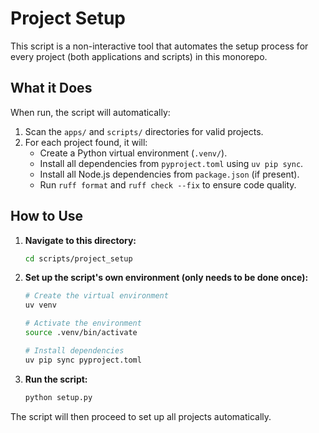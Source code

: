 # Project Setup

This script is a non-interactive tool that automates the setup process for every project (both applications and scripts) in this monorepo.

## What it Does

When run, the script will automatically:
1.  Scan the `apps/` and `scripts/` directories for valid projects.
2.  For each project found, it will:
    - Create a Python virtual environment (`.venv/`).
    - Install all dependencies from `pyproject.toml` using `uv pip sync`.
    - Install all Node.js dependencies from `package.json` (if present).
    - Run `ruff format` and `ruff check --fix` to ensure code quality.

## How to Use

1.  **Navigate to this directory:**
    ```bash
    cd scripts/project_setup
    ```

2.  **Set up the script's own environment (only needs to be done once):**
    ```bash
    # Create the virtual environment
    uv venv

    # Activate the environment
    source .venv/bin/activate

    # Install dependencies
    uv pip sync pyproject.toml
    ```

3.  **Run the script:**
    ```bash
    python setup.py
    ```
The script will then proceed to set up all projects automatically.